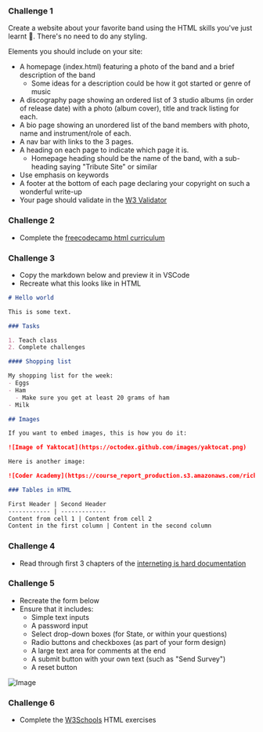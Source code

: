 ### Challenge 1

Create a website about your favorite band using the HTML skills you've just learnt 🥁. There's no need to do any styling.

Elements you should include on your site:

- A homepage (index.html) featuring a photo of the band and a brief description of the band
  - Some ideas for a description could be how it got started or genre of music
- A discography page showing an ordered list of 3 studio albums (in order of release date) with a photo (album cover), title and track listing for each.
- A bio page showing an unordered list of the band members with photo, name and instrument/role of each.
- A nav bar with links to the 3 pages.
- A heading on each page to indicate which page it is.
  - Homepage heading should be the name of the band, with a sub-heading saying "Tribute Site" or similar
- Use emphasis on keywords
- A footer at the bottom of each page declaring your copyright on such a wonderful write-up
- Your page should validate in the [W3 Validator](https://validator.w3.org/#validate_by_input)

### Challenge 2

- Complete the [freecodecamp html curriculum](https://learn.freecodecamp.org/responsive-web-design/basic-html-and-html5/)

### Challenge 3

- Copy the markdown below and preview it in VSCode
- Recreate what this looks like in HTML 

```md 
# Hello world 

This is some text.

### Tasks 

1. Teach class 
2. Complete challenges

#### Shopping list

My shopping list for the week:
- Eggs 
- Ham
  - Make sure you get at least 20 grams of ham
- Milk

## Images

If you want to embed images, this is how you do it:

![Image of Yaktocat](https://octodex.github.com/images/yaktocat.png)

Here is another image:

![Coder Academy](https://course_report_production.s3.amazonaws.com/rich/rich_files/rich_files/3470/s300/coder-academy-07.jpg)

### Tables in HTML

First Header | Second Header
------------ | -------------
Content from cell 1 | Content from cell 2
Content in the first column | Content in the second column
```

### Challenge 4
- Read through first 3 chapters of the [interneting is hard documentation](https://internetingishard.com)

### Challenge 5
- Recreate the form below
- Ensure that it includes:
  - Simple text inputs
  - A password input
  - Select drop-down boxes (for State, or within your questions)
  - Radio buttons and checkboxes (as part of your form design)
  - A large text area for comments at the end
  - A submit button with your own text (such as "Send Survey")
  - A reset button

![Image](https://upload.wikimedia.org/wikipedia/commons/f/fe/Simple_form-2008-03-08.png)

### Challenge 6
- Complete the [W3Schools](https://www.w3schools.com/html/exercise.asp) HTML exercises